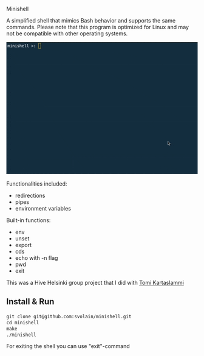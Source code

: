 Minishell

A simplified shell that mimics Bash behavior and supports the same commands. Please note that this program is optimized for Linux and may not be compatible with other operating systems.

![minishell gif](gif/minishell_trimmed-ezgif.com.gif)

Functionalities included:
- redirections
- pipes
- environment variables

Built-in functions:
- env
- unset
- export
- cds
- echo with -n flag
- pwd
- exit

This was a Hive Helsinki group project that I did with [Tomi Kartaslammi](www.github.com/tkartasl)

## Install & Run

```
git clone git@github.com:svolain/minishell.git
cd minishell
make
./minishell
```

For exiting the shell you can use "exit"-command
